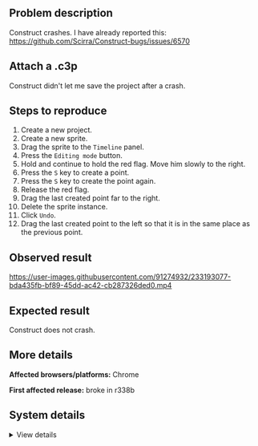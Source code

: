 ## Problem description

Construct crashes. I have already reported this: https://github.com/Scirra/Construct-bugs/issues/6570

## Attach a .c3p

Construct didn't let me save the project after a crash.

## Steps to reproduce

1. Create a new project.
2. Create a new sprite.
3. Drag the sprite to the `Timeline` panel.
4. Press the `Editing mode` button.
5. Hold and continue to hold the red flag. Move him slowly to the right.
6. Press the `S` key to create a point.
7. Press the `S` key to create the point again.
8. Release the red flag.
9. Drag the last created point far to the right.
10. Delete the sprite instance.
11. Click `Undo`.
12. Drag the last created point to the left so that it is in the same place as the previous point.

## Observed result

https://user-images.githubusercontent.com/91274932/233193077-bda435fb-bf89-45dd-ac42-cb287326ded0.mp4

## Expected result

Construct does not crash.

## More details



**Affected browsers/platforms:** Chrome

**First affected release:** broke in r338b

## System details

<details><summary>View details</summary>

Error report information
Type: unhandled exception
File: https://editor.construct.net/r338/projectResources.js, line 1192, col 194
Message: Uncaught TypeError: Cannot read properties of null (reading 'aa')
Stack: TypeError: Cannot read properties of null (reading 'aa') at d.aa (https://editor.construct.net/r338/projectResources.js:1192:194) at d.Om (https://editor.construct.net/r338/projectResources.js:1173:292) at Om.next () at d.Mta (https://editor.construct.net/r338/projectResources.js:1175:17) at d.oo (https://editor.construct.net/r338/projectResources.js:1178:398) at d.Qzc (https://editor.construct.net/r338/components/editors/layoutView/layoutView.js:168:42) at d.rQ (https://editor.construct.net/r338/components/editors/layoutView/layoutView.js:162:272) at Array. (https://editor.construct.net/r338/components/editors/layoutView/layoutView.js:157:48) at window.Wl.dispatchEvent (https://editor.construct.net/r338/main.js:1235:42) at F6b (https://editor.construct.net/r338/components/editors/layoutView/layoutView.js:91:460)
Construct version: r338
URL: https://editor.construct.net/r338/
Date: Wed Apr 19 2023 21:11:49 GMT+0300 (Восточная Европа, летнее время)
Uptime: 58.5 s

Platform information
Product: Construct 3 r338 (beta)
Browser: Chrome 109.0.5414.120
Browser engine: Chromium
Context: browser
Operating system: Windows NT 0.1.0
Device type: desktop
Device pixel ratio: 1
Logical CPU cores: 2
Approx. device memory: 4 GB
User agent: Mozilla/5.0 (Windows NT 10.0; Win64; x64) AppleWebKit/537.36 (KHTML, like Gecko) Chrome/109.0.0.0 Safari/537.36
Language setting: en-US

WebGL information
Version string: WebGL 2.0 (OpenGL ES 3.0 Chromium)
Numeric version: 2
Supports NPOT textures: yes
Supports GPU profiling: no
Supports highp precision: yes
Vendor: Google Inc. (Google)
Renderer: ANGLE (Google, Vulkan 1.3.0 (SwiftShader Device (Subzero) (0x0000C0DE)), SwiftShader driver)
Major performance caveat: yes
Maximum texture size: 8192
Point size range: 1 to 1023
Extensions: EXT_color_buffer_float, EXT_color_buffer_half_float, EXT_float_blend, EXT_texture_compression_bptc, EXT_texture_compression_rgtc, EXT_texture_filter_anisotropic, OES_draw_buffers_indexed, OES_texture_float_linear, WEBGL_compressed_texture_astc, WEBGL_compressed_texture_etc, WEBGL_compressed_texture_etc1, WEBGL_compressed_texture_s3tc, WEBGL_compressed_texture_s3tc_srgb, WEBGL_debug_renderer_info, WEBGL_lose_context, WEBGL_multi_draw, OVR_multiview2

</details>
